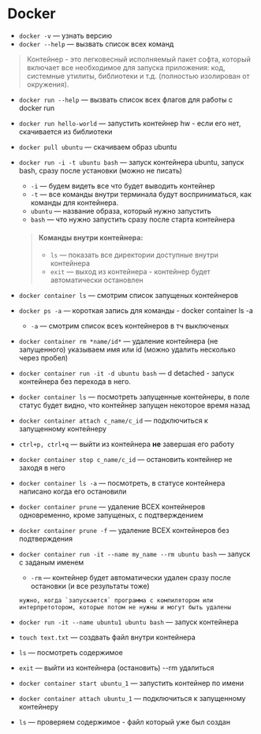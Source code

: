 # Docker


 + `docker -v` — узнать  версию
 + `docker --help` — вызвать список всех команд

 > Контейнер - это легковесный исполняемый пакет софта, который включает все необходимое для запуска приложения: код, системные утилиты, библиотеки и т.д. (полностью изолирован от окружения).

+ `docker run --help` — вызвать список всех флагов для работы с docker run 

+ `docker run hello-world` — запустить контейнер hw - если его нет, скачивается из библиотеки

+ `docker pull ubuntu` — скачиваем образ ubuntu

+ `docker run -i -t ubuntu bash` — запуск контейнера ubuntu, запуск bash, сразу после установки (можно не писать)
	+ `-i` — будем видеть все что будет выводить контейнер
	+ `-t` — все команды внутри терминала будут восприниматься, как команды для контейнера.
	+ `ubuntu` — название образа, который нужно запустить
	+ `bash` — что нужно запустить сразу после старта контейнера
	> #### Команды внутри контейнера:
	> + `ls` — показать все директории доступные внутри контейнера
	> + `exit` — выход из контейнера - контейнер будет автоматически остановлен
+ `docker container ls` — смотрим список запущеных контейнеров

+ `docker ps -a` — короткая запись для команды -  docker container ls -a 
	+ `-a` —  смотрим список всеъ контейнеров в тч выключеных
+ `docker container rm *name/id*` — удаление контейнера (не запущенного) указываем имя или id (можно удалить несколько через пробел)


+ `docker container run -it -d ubuntu bash` — d detached - запуск контейнера без перехода в него.
+ `docker container ls` — посмотреть запущенные контейнеры, в поле статус будет видно, что контейнер запущен некоторое время назад
+ `docker container attach c_name/c_id` — подключиться к запущенному контейнеру

+ `ctrl+p, ctrl+q` — выйти из контейнера **не** завершая его работу

+ `docker container stop c_name/c_id` — остановить контейнер не заходя в него
+ `docker container ls -a` — посмотреть, в статусе контейнера написано когда его остановили
+ `docker container prune` — удаление ВСЕХ контейнеров одновременно, кроме запущеных, с подтверждением
+ `docker container prune -f` — удаление ВСЕХ контейнеров без подтверждения	
	
+ `docker container run -it --name my_name --rm ubuntu bash` — запуск с заданым именем
	+ `-rm` — контейнер будет автоматически удален сразу после остановки (и все результаты тоже)
	
	``нужно, когда `запускается` программа с компилятором или интерпретотором, которые потом не нужны и могут быть удалены``

+ `docker run -it --name ubuntu1 ubuntu bash` — запуск контейнера
+ `touch text.txt` —  создвать файл внутри контейнера
+ `ls` —  посмотреть содержимое
+ `exit` —  выйти из контейнера (остановить) --rm удалиться

+ `docker container start ubuntu_1` —  запустить контейнер по имени
+ `docker container attach ubuntu_1` —  подключиться к запущенному контейнеру

+ `ls` — проверяем содержимое - файл который уже был создан 					
